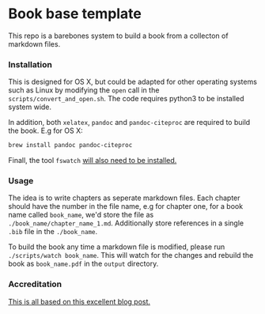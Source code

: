 # Book base template

This repo is a barebones system to build a book from a collecton of markdown files.

### Installation

This is designed for OS X, but could be adapted for other operating systems such as Linux by modifying the `open` call in the `scripts/convert_and_open.sh`. The code requires python3 to be installed system wide.

In addition, both `xelatex`, `pandoc` and `pandoc-citeproc` are required to build the book. E.g for OS X:
```bash
brew install pandoc pandoc-citeproc
```

Finall, the tool `fswatch` [will also need to be installed.](https://github.com/emcrisostomo/fswatch)

### Usage 

The idea is to write chapters as seperate markdown files. Each chapter should have the number in the file name, e.g for chapter one, for a book name called `book_name`, we'd store the file as `./book_name/chapter_name_1.md`. Additionally store references in a single `.bib` file in the `./book_name`.

To build the book any time a markdown file is modified, please run `./scripts/watch book_name`. This will watch for the changes and rebuild the book as `book_name.pdf` in the `output` directory. 

### Accreditation

[This is all based on this excellent blog post.](https://keleshev.com/my-book-writing-setup/)
